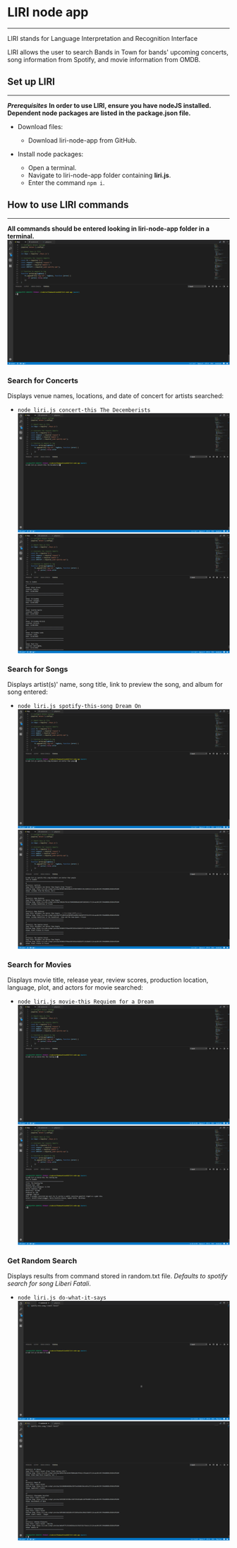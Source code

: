 # LIRI node app
-----------------------------

LIRI stands for Language Interpretation and Recognition Interface

LIRI allows the user to search Bands in Town for bands' upcoming concerts, song information from Spotify, and movie information from OMDB.

## Set up LIRI
-----------------------------
**_Prerequisites_**
**In order to use LIRI, ensure you have nodeJS installed.**
**Dependent node packages are listed in the package.json file.**

- Download files:
    - Download liri-node-app from GitHub.
    

- Install node packages:
    - Open a terminal.
    - Navigate to liri-node-app folder containing **liri.js**.
    - Enter the command ```npm i```.

## How to use LIRI commands
-----------------------------
**All commands should be entered looking in liri-node-app folder in a terminal.**
![Starting-Point](Screenshots/start.png)

### Search for Concerts

Displays venue names, locations, and date of concert for artists searched:

- ```node liri.js concert-this The Decemberists```
![Concert-Example](Screenshots/concert1.png)
![Concert-Example-Results](Screenshots/concert2.png)

### Search for Songs

Displays artist(s)' name, song title, link to preview the song, and album for song entered:

- ```node liri.js spotify-this-song Dream On```
![Song-Example](Screenshots/spotify1.png)
![Song-Example-Result](Screenshots/spotify2.png)

### Search for Movies

Displays movie title, release year, review scores, production location, language, plot, and actors for movie searched:

- ```node liri.js movie-this Requiem for a Dream```
![Movie-Example](Screenshots/movie1.png)
![Movie-Example-Result](Screenshots/movie2.png)

### Get Random Search

Displays results from command stored in random.txt file.
*Defaults to spotify search for song Liberi Fatali*.

- ```node liri.js do-what-it-says```
![Random-Example](Screenshots/random1.png)
![Random-Example-Result](Screenshots/random2.png)